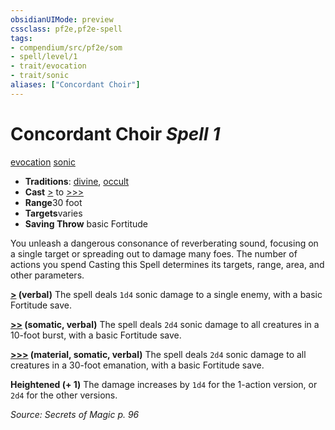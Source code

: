 ```yaml
---
obsidianUIMode: preview
cssclass: pf2e,pf2e-spell
tags:
- compendium/src/pf2e/som
- spell/level/1
- trait/evocation
- trait/sonic
aliases: ["Concordant Choir"]
---
```

# Concordant Choir *Spell 1*   
[evocation](rules/traits/evocation.md)  [sonic](rules/traits/sonic.md)  

- **Traditions**: [divine](rules/traits/divine.md), [occult](rules/traits/occult.md)
- **Cast** [>](rules/core-rulebook/chapter-9-playing-the-game.md#Actions "Single Action") to [>>>](rules/core-rulebook/chapter-9-playing-the-game.md#Actions "Three-Action") 
- **Range**30 foot
- **Targets**varies
- **Saving Throw**  basic Fortitude

You unleash a dangerous consonance of reverberating sound, focusing on a single target or spreading out to damage many foes. The number of actions you spend Casting this Spell determines its targets, range, area, and other parameters.

**[>](rules/core-rulebook/chapter-9-playing-the-game.md#Actions "Single Action") (verbal)** The spell deals `1d4` sonic damage to a single enemy, with a basic Fortitude save.

**[>>](rules/core-rulebook/chapter-9-playing-the-game.md#Actions "Two-Action") (somatic, verbal)** The spell deals `2d4` sonic damage to all creatures in a 10-foot burst, with a basic Fortitude save.

**[>>>](rules/core-rulebook/chapter-9-playing-the-game.md#Actions "Three-Action") (material, somatic, verbal)** The spell deals `2d4` sonic damage to all creatures in a 30-foot emanation, with a basic Fortitude save.

**Heightened (+ 1)** The damage increases by `1d4` for the 1-action version, or `2d4` for the other versions.

*Source: Secrets of Magic p. 96*